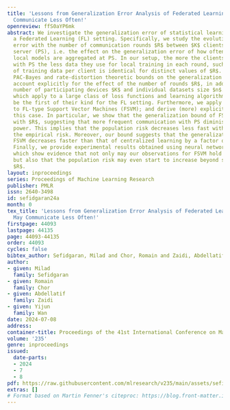 ```yaml
---
title: 'Lessons from Generalization Error Analysis of Federated Learning: You May
  Communicate Less Often!'
openreview: ffS0aYP6mk
abstract: We investigate the generalization error of statistical learning models in
  a Federated Learning (FL) setting. Specifically, we study the evolution of the generalization
  error with the number of communication rounds $R$ between $K$ clients and a parameter
  server (PS), i.e. the effect on the generalization error of how often the clients’
  local models are aggregated at PS. In our setup, the more the clients communicate
  with PS the less data they use for local training in each round, such that the amount
  of training data per client is identical for distinct values of $R$. We establish
  PAC-Bayes and rate-distortion theoretic bounds on the generalization error that
  account explicitly for the effect of the number of rounds $R$, in addition to the
  number of participating devices $K$ and individual datasets size $n$. The bounds,
  which apply to a large class of loss functions and learning algorithms, appear to
  be the first of their kind for the FL setting. Furthermore, we apply our bounds
  to FL-type Support Vector Machines (FSVM); and derive (more) explicit bounds in
  this case. In particular, we show that the generalization bound of FSVM increases
  with $R$, suggesting that more frequent communication with PS diminishes the generalization
  power. This implies that the population risk decreases less fast with $R$ than does
  the empirical risk. Moreover, our bound suggests that the generalization error of
  FSVM decreases faster than that of centralized learning by a factor of $\mathcal{O}(\sqrt{\log(K)/K})$.
  Finally, we provide experimental results obtained using neural networks (ResNet-56)
  which show evidence that not only may our observations for FSVM hold more generally
  but also that the population risk may even start to increase beyond some value of
  $R$.
layout: inproceedings
series: Proceedings of Machine Learning Research
publisher: PMLR
issn: 2640-3498
id: sefidgaran24a
month: 0
tex_title: 'Lessons from Generalization Error Analysis of Federated Learning: You
  May Communicate Less Often!'
firstpage: 44093
lastpage: 44135
page: 44093-44135
order: 44093
cycles: false
bibtex_author: Sefidgaran, Milad and Chor, Romain and Zaidi, Abdellatif and Wan, Yijun
author:
- given: Milad
  family: Sefidgaran
- given: Romain
  family: Chor
- given: Abdellatif
  family: Zaidi
- given: Yijun
  family: Wan
date: 2024-07-08
address:
container-title: Proceedings of the 41st International Conference on Machine Learning
volume: '235'
genre: inproceedings
issued:
  date-parts:
  - 2024
  - 7
  - 8
pdf: https://raw.githubusercontent.com/mlresearch/v235/main/assets/sefidgaran24a/sefidgaran24a.pdf
extras: []
# Format based on Martin Fenner's citeproc: https://blog.front-matter.io/posts/citeproc-yaml-for-bibliographies/
---
```

